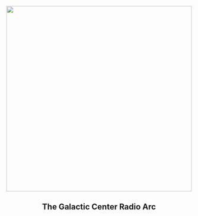 
<p align="center"><img src="https://apod.nasa.gov/apod/image/2304/GalCenRadioArc_MeerKat_1080.jpg" width="500" height="500"></p>
<h2 align="center"> The Galactic Center Radio Arc </h2>
